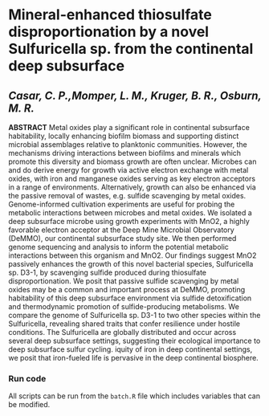 # Mineral-enhanced thiosulfate disproportionation by a novel Sulfuricella sp. from the continental deep subsurface 
## ***Casar, C. P.,Momper, L. M.,  Kruger, B. R., Osburn, M. R.***

**ABSTRACT**
Metal oxides play a significant role in continental subsurface habitability, locally enhancing biofilm biomass and supporting distinct microbial assemblages relative to planktonic communities. However, the mechanisms driving interactions between biofilms and minerals which promote this diversity and biomass growth are often unclear. Microbes can and do derive energy for growth via active electron exchange with metal oxides, with iron and manganese oxides serving as key electron acceptors in a range of environments. Alternatively, growth can also be enhanced via the passive removal of wastes, e.g. sulfide scavenging by metal oxides. Genome-informed cultivation experiments are useful for probing the metabolic interactions between microbes and metal oxides. We isolated a deep subsurface microbe using growth experiments with MnO2, a highly favorable electron acceptor at the Deep Mine Microbial Observatory (DeMMO), our continental subsurface study site. We then performed genome sequencing and analysis to inform the potential metabolic interactions between this organism and MnO2. Our findings suggest MnO2 passively enhances the growth of this novel bacterial species, Sulfuricella sp. D3-1, by scavenging sulfide produced during thiosulfate disproportionation. We posit that passive sulfide scavenging by metal oxides may be a common and important process at DeMMO, promoting habitability of this deep subsurface environment via sulfide detoxification and thermodynamic promotion of sulfide-producing metabolisms. We compare the genome of Sulfuricella sp. D3-1 to two other species within the Sulfuricella, revealing shared traits that confer resilience under hostile conditions. The Sulfuricella are globally distributed and occur across several deep subsurface settings, suggesting their ecological importance to deep subsurface sulfur cycling. iquity of iron in deep continental settings, we posit that iron-fueled life is pervasive in the deep continental biosphere.

### Run code

All scripts can be run from the `batch.R` file which includes variables that can be modified. 